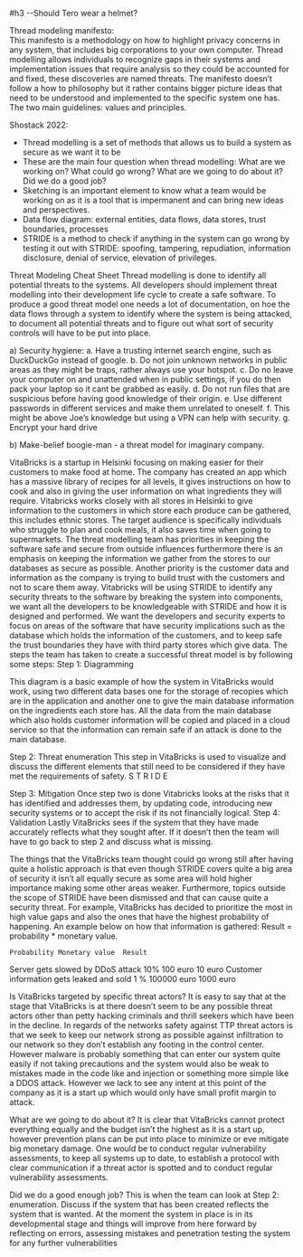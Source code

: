  #h3 --Should Tero wear a helmet?

Thread modeling manifesto: 	
	This manifesto is a methodology on how to highlight privacy concerns in any system, that includes big corporations to your own computer. 
Thread modelling allows individuals to recognize gaps in their systems and implementation issues that require analysis so they could be accounted for and fixed, these discoveries are named threats. 
The manifesto doesn’t follow a how to philosophy but it rather contains bigger picture ideas that need to be understood and implemented to the specific system one has. The two main guidelines: values and principles.

Shostack 2022:
-	Thread modelling is a set of methods that allows us to build a system as secure as we want it to be 
-	These are the main four question when thread modelling: What are we working on? What could go wrong? What are we going to do about it? Did we do a good job?
-	Sketching is an important element to know what a team would be working on as it is a tool that is impermanent and can bring new ideas and perspectives.
-	Data flow diagram: external entities, data flows,  data stores, trust boundaries, processes 
-	STRIDE is a method to check if anything in the system can go wrong by testing it out with STRIDE: spoofing, tampering, repudiation, information disclosure, denial of service, elevation of privileges.

Threat Modeling Cheat Sheet
Thread modelling is done to identify all potential threats to the systems. All developers should implement threat modelling into their development life cycle to create a safe software. To produce a good threat model one needs a lot of documentation, on  hoe the data flows through a system to identify where the system is being attacked, to document all potential threats and to figure out what sort of security controls will have to be put into place.

a)	Security hygiene:
a.	Have a trusting internet search engine, such as DuckDuckGo instead of google.
b.	Do not join unknown networks in public areas as they might be traps, rather always use your hotspot. 
c.	Do no leave your computer on and unattended when in public settings, if you do then pack your laptop so it cant be grabbed as easily. 
d.	Do not run files that are suspicious before having good knowledge of their origin. 
e.	Use different passwords in different services and make them unrelated to oneself.
f.	This might be above Joe’s knowledge but using a VPN can help with security. 
g.	Encrypt your hard drive 



b) Make-belief boogie-man - a threat model for imaginary company.

VitaBricks is a startup in Helsinki focusing on making easier for their customers to make food at home. The company has created an app which has a massive library of recipes for all levels, it gives instructions on how to cook and also in giving the user information on what ingredients they will require. Vitabricks works closely with all stores in Helsinki to give information to the customers in which store each produce can be gathered, this includes ethnic stores.
The target audience is specifically individuals who struggle to plan and cook meals, it also saves time when going to supermarkets.
The threat modelling team has priorities in keeping the software safe and secure from outside influences furthermore there is an emphasis on keeping the information we gather from the stores to our databases as secure as possible. Another priority is the customer data and information as the company is trying to build trust with the customers and not to scare them away. Vitabricks will be using STRIDE to identify any security threats to the software by breaking the system into components, we want all the developers to be knowledgeable with STRIDE and how it is designed and performed. We want the developers and security experts to focus on areas of the software that have security implications such as the database which holds the information of the customers, and to keep safe the trust boundaries they have with third party stores which give data.
The steps the team has taken to create a successful threat model is by following some steps:
Step 1: Diagramming	
 
This diagram is a basic example of how the system in VitaBricks would work, using two different data bases one for the storage of recopies which are in the application and another one to give the main database information on the ingredients each store has. All the data from the main database which also holds customer information will be copied and placed in a cloud service so that the information can remain safe if an attack is done to the main database. 

Step 2: Threat enumeration
This step in VitaBricks is used to visualize and discuss the different elements that still need to be considered if they have met the requirements of safety. 
	S	T	R	I	D	E




Step 3: Mitigation
Once step two is done Vitabricks looks at the risks that it has identified and addresses them, by updating code, introducing new security systems or to accept the risk if its not financially logical. 
Step 4: Validation
Lastly VitaBricks sees if the system that they have made accurately reflects what they sought after. If it doesn’t then the team will have to go back to step 2 and discuss what is missing.  

The things that the VitaBricks team thought could go wrong still after having quite a holistic approach is that even though STRIDE covers quite a big area of security it isn’t all equally secure as some area will hold higher importance making some other areas weaker. Furthermore, topics outside the scope of STRIDE have been dismissed and that can cause quite a security threat. 
For example, VitaBricks has decided to prioritize the most in high value gaps and also the ones that have the highest probability of happening.  An example below on how that information is gathered: Result = probability * monetary value.

	Probability	Monetary value	Result
Server gets slowed by DDoS attack 	10%	100 euro	10 euro
Customer information gets leaked and sold	1 % 	100000 euro	1000 euro

Is VitaBricks targeted by specific threat actors?  It is easy to say that at the stage that VitaBricks is at there doesn’t seem to be any possible threat actors other than petty hacking criminals and thrill seekers which have been in the decline. In regards of the networks safety against TTP threat actors is that we seek to keep our network strong as possible against infiltration to our network so they don’t establish any footing in the control center. However malware is probably something that can enter our system quite easily if not taking precautions and the system would also be weak to mistakes made in the code like and injection or something more simple like a DDOS attack. However we lack to see any intent at this point of the company as it is a start up which would only have small profit margin to attack. 

What are we going to do about it? 
It is clear that  VitaBricks cannot protect everything equally and the budget isn’t the highest as it is a start up, however prevention plans can be put into place to minimize or eve mitigate big monetary damage. One would be to conduct regular vulnerability assessments, to keep all systems up to date, to establish a protocol with clear communication if a threat actor is spotted and to conduct regular vulnerability assessments.

Did we do a good enough job? 
This is when the team can look at Step 2: enumeration. Discuss if the system that has been created reflects the system that is wanted. At the moment the system in place is in its developmental stage and things will improve from here forward by reflecting on errors, assessing mistakes and penetration testing the system for any further vulnerabilities
